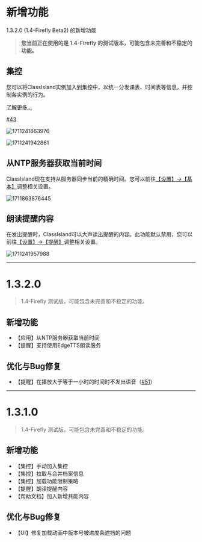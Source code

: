 # 新增功能

1.3.2.0 (1.4-Firefly Beta2) 的新增功能

> **您当前正在使用的是 1.4-Firefly 的测试版本，可能包含未完善和不稳定的功能。**

## 集控

您可以将ClassIsland实例加入到集控中，以统一分发课表、时间表等信息，并控制各实例的行为。

[了解更多…](https://github.com/HelloWRC/ClassIsland/wiki/%E9%9B%86%E6%8E%A7)

[#43](https://github.com/HelloWRC/ClassIsland/issues/43)

![1711241863976](pack://application:,,,/ClassIsland;component/Assets/Documents/image/ChangeLog/1711241863976.png)

![1711241942861](pack://application:,,,/ClassIsland;component/Assets/Documents/image/ChangeLog/1711241942861.png)

## 从NTP服务器获取当前时间

ClassIsland现在支持从服务器同步当前的精确时间。您可以前往[【设置】->【基本】](ci://app/settings/general)调整相关设置。

![1711863876445](pack://application:,,,/ClassIsland;component/Assets/Documents/image/ChangeLog/1711863876445.png)

## 朗读提醒内容

在发出提醒时，ClassIsland可以大声读出提醒的内容。此功能默认禁用，您可以前往[【设置】->【提醒】](ci://app/settings/notification)调整相关设置。

![1711241957988](pack://application:,,,/ClassIsland;component/Assets/Documents/image/ChangeLog/1711241957988.png)

***



# 1.3.2.0

> 1.4-Firefly 测试版，可能包含未完善和不稳定的功能。

## 新增功能
- 【应用】从NTP服务器获取当前时间
- 【提醒】支持使用EdgeTTS朗读服务

## 优化与Bug修复
- 【提醒】在播放大于等于一小时的时间时不发出语音（[#51](https://github.com/HelloWRC/ClassIsland/issues/51)）



***


# 1.3.1.0

> 1.4-Firefly 测试版，可能包含未完善和不稳定的功能。

## 新增功能
- 【集控】手动加入集控
- 【集控】拉取与合并档案信息
- 【集控】加载功能限制策略
- 【提醒】朗读提醒内容
- 【帮助文档】加入新增共能内容

## 优化与Bug修复
- 【UI】修复加载动画中版本号被进度条遮挡的问题
